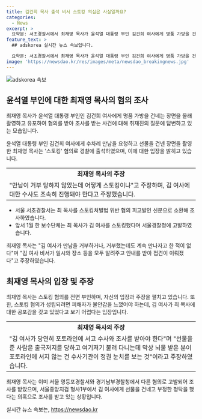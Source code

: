 ```yaml
---
title: 김건희 목사 출석 비서 스토킹 의심은 사실일까요?
categories:
  - News
excerpt: >
  요약문: 서초경찰서에서 최재영 목사가 윤석열 대통령 부인 김건희 여사에게 명품 가방을 건네는 장면을 몰래 촬영해 인터넷에 유포한 혐의로 4개 수사기관에서 조사를 받고 있다. 최 목사는 김 여사가 만남을 거부하지 않았다며 스토킹 혐의를 부인하고, 김 여사에 대한 수사를 요구하고 있다. 최 목사는 스토킹 외에 건조물침입, 명예훼손 등으로도 조사를 받고 있으며, 서울중앙지검도 관련 의혹을 조사 중이다.
feature_text: >
  ## adskorea 실시간 뉴스 속보입니다.

  요약문: 서초경찰서에서 최재영 목사가 윤석열 대통령 부인 김건희 여사에게 명품 가방을 건네는 장면을 몰래 촬영해 인터넷에 유포한 혐의로 4개 수사기관에서 조사를 받고 있다. 최 목사는 김 여사가 만남을 거부하지 않았다며 스토킹 혐의를 부인하고, 김 여사에 대한 수사를 요구하고 있다. 최 목사는 스토킹 외에 건조물침입, 명예훼손 등으로도 조사를 받고 있으며, 서울중앙지검도 관련 의혹을 조사 중이다.
image: 'https://newsdao.kr/res/images/meta/newsdao_breakingnews.jpg'
---
```


<p><img src="https://newsdao.kr/res/images/meta/newsdao_breakingnews.jpg" alt="adskorea 속보" /></p>

<h2 data-ke-size="size26">윤석열 부인에 대한 최재영 목사의 혐의 조사</h2>

<p data-ke-size="size16">최재영 목사가 윤석열 대통령 부인인 김건희 여사에게 명품 가방을 건네는 장면을 몰래 촬영하고 유포하여 혐의를 받아 조사를 받는 사건에 대해 취재진의 질문에 답변하고 있는 모습입니다.</p>

<p data-ke-size="size16">윤석열 대통령 부인 김건희 여사에게 수차례 만남을 요청하고 선물을 건넨 장면을 촬영한 최재영 목사는 '스토킹' 혐의로 경찰에 출석하였으며, 이에 대한 입장을 밝히고 있습니다.</p>

<table>
  <tr>
    <td style="text-align: center; height: 17px;"><b>최재영 목사의 주장</b></td>
  </tr>
  <tr>
    <td style="text-align: left;">"만남이 거부 당하지 않았는데 어떻게 스토킹이냐"고 주장하며, 김 여사에 대한 수사도 조속히 진행돼야 한다고 주장했습니다.</td>
  </tr>
</table>

<ul>
  <li>서울 서초경찰서는 최 목사를 스토킹처벌법 위반 혐의 피고발인 신분으로 소환해 조사하였습니다.</li>
  <li>앞서 1월 한 보수단체는 최 목사가 김 여사를 스토킹했다며 서울경찰청에 고발하였습니다.</li>
</ul>

<p data-ke-size="size16">최재영 목사는 "김 여사가 만남을 거부하거나, 거부했는데도 계속 만나자고 한 적이 없다"며 "김 여사 비서가 일시와 장소 등을 모두 알려주고 안내를 받아 접견이 이뤄졌다"고 주장하였습니다.</p>

<h2 data-ke-size="size26">최재영 목사의 입장 및 주장</h2>

<p data-ke-size="size16">최재영 목사는 스토킹 혐의를 전면 부인하며, 자신의 입장과 주장을 펼치고 있습니다. 또한, 스토킹 혐의가 성립되려면 피해자가 불안감을 느꼈어야 하는데, 김 여사가 최 목사에 대한 공포감을 갖고 있었다고 보기 어렵다는 입장입니다.</p>

<table>
  <tr>
    <td style="text-align: center; height: 17px;"><b>최재영 목사의 주장</b></td>
  </tr>
  <tr>
    <td style="text-align: left;">"김 여사가 당연히 포토라인에 서고 수사와 조사를 받아야 한다"며 "선물을 준 사람은 출국저지를 당하고 여기저기 불려 다니는데 막상 뇌물 받은 분이 포토라인에 서지 않는 건 수사기관이 정권 눈치를 보는 것"이라고 주장하였습니다.</td>
  </tr>
</table>

<p data-ke-size="size16">최재영 목사는 이미 서울 영등포경찰서와 경기남부경찰청에서 다른 혐의로 고발되어 조사를 받았으며, 서울중앙지검 형사1부에서 김 여사에게 선물을 건네고 부정한 청탁을 했다는 의혹으로 조사를 받고 있는 상황입니다.</p>
실시간 뉴스 속보는, <a href="https://newsdao.kr" rel="dofollow">https://newsdao.kr</a>


